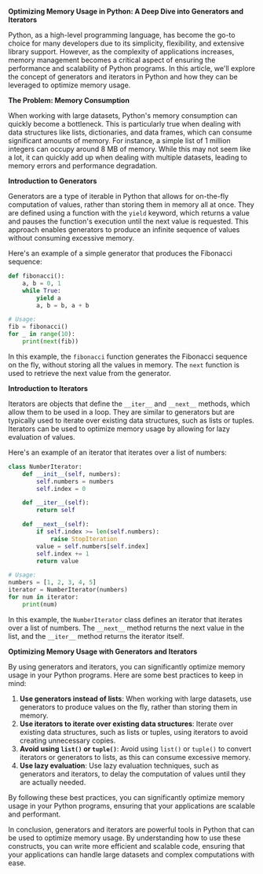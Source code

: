 **Optimizing Memory Usage in Python: A Deep Dive into Generators and Iterators**

Python, as a high-level programming language, has become the go-to choice for many developers due to its simplicity, flexibility, and extensive library support. However, as the complexity of applications increases, memory management becomes a critical aspect of ensuring the performance and scalability of Python programs. In this article, we'll explore the concept of generators and iterators in Python and how they can be leveraged to optimize memory usage.

**The Problem: Memory Consumption**

When working with large datasets, Python's memory consumption can quickly become a bottleneck. This is particularly true when dealing with data structures like lists, dictionaries, and data frames, which can consume significant amounts of memory. For instance, a simple list of 1 million integers can occupy around 8 MB of memory. While this may not seem like a lot, it can quickly add up when dealing with multiple datasets, leading to memory errors and performance degradation.

**Introduction to Generators**

Generators are a type of iterable in Python that allows for on-the-fly computation of values, rather than storing them in memory all at once. They are defined using a function with the `yield` keyword, which returns a value and pauses the function's execution until the next value is requested. This approach enables generators to produce an infinite sequence of values without consuming excessive memory.

Here's an example of a simple generator that produces the Fibonacci sequence:
```python
def fibonacci():
    a, b = 0, 1
    while True:
        yield a
        a, b = b, a + b

# Usage:
fib = fibonacci()
for _ in range(10):
    print(next(fib))
```
In this example, the `fibonacci` function generates the Fibonacci sequence on the fly, without storing all the values in memory. The `next` function is used to retrieve the next value from the generator.

**Introduction to Iterators**

Iterators are objects that define the `__iter__` and `__next__` methods, which allow them to be used in a loop. They are similar to generators but are typically used to iterate over existing data structures, such as lists or tuples. Iterators can be used to optimize memory usage by allowing for lazy evaluation of values.

Here's an example of an iterator that iterates over a list of numbers:
```python
class NumberIterator:
    def __init__(self, numbers):
        self.numbers = numbers
        self.index = 0

    def __iter__(self):
        return self

    def __next__(self):
        if self.index >= len(self.numbers):
            raise StopIteration
        value = self.numbers[self.index]
        self.index += 1
        return value

# Usage:
numbers = [1, 2, 3, 4, 5]
iterator = NumberIterator(numbers)
for num in iterator:
    print(num)
```
In this example, the `NumberIterator` class defines an iterator that iterates over a list of numbers. The `__next__` method returns the next value in the list, and the `__iter__` method returns the iterator itself.

**Optimizing Memory Usage with Generators and Iterators**

By using generators and iterators, you can significantly optimize memory usage in your Python programs. Here are some best practices to keep in mind:

1. **Use generators instead of lists**: When working with large datasets, use generators to produce values on the fly, rather than storing them in memory.
2. **Use iterators to iterate over existing data structures**: Iterate over existing data structures, such as lists or tuples, using iterators to avoid creating unnecessary copies.
3. **Avoid using `list()` or `tuple()`**: Avoid using `list()` or `tuple()` to convert iterators or generators to lists, as this can consume excessive memory.
4. **Use lazy evaluation**: Use lazy evaluation techniques, such as generators and iterators, to delay the computation of values until they are actually needed.

By following these best practices, you can significantly optimize memory usage in your Python programs, ensuring that your applications are scalable and performant.

In conclusion, generators and iterators are powerful tools in Python that can be used to optimize memory usage. By understanding how to use these constructs, you can write more efficient and scalable code, ensuring that your applications can handle large datasets and complex computations with ease.